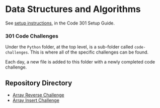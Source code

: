 # Data Structures and Algorithms

See [setup instructions](https://codefellows.github.io/setup-guide/code-301/3-code-challenges), in the Code 301 Setup Guide.

### 301 Code Challenges

Under the `Python` folder, at the top level, is a sub-folder called `code-challenges`. This is where all of the specific challenges can be found.

Each day, a new file is added to this folder with a newly completed code challenge.

## Repository Directory

- [Array Reverse Challenge](python/code_challenges/array-reverse/README.md)
- [Array Insert Challenge](python/code_challenges/array-insert-shift/README.md)
